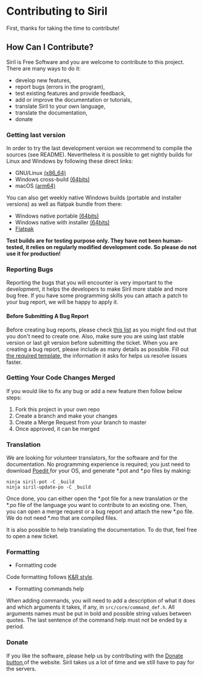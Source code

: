 # Contributing to Siril

First, thanks for taking the time to contribute!

## How Can I Contribute?

Siril is Free Software and you are welcome to contribute to this project. There are many ways to do it:

 * develop new features,
 * report bugs (errors in the program),
 * test existing features and provide feedback,
 * add or improve the documentation or tutorials,
 * translate Siril to your own language,
 * translate the documentation,
 * donate

### Getting last version

In order to try the last development version we recommend to compile the sources (see README). Nevertheless it is possible to get nightly builds for Linux and Windows by following these direct links:

 * GNU/Linux [(x86_64)](https://gitlab.com/free-astro/siril/-/jobs/artifacts/master/download?job=appimage-nightly)
 * Windows cross-build [(64bits)](https://gitlab.com/free-astro/siril/-/jobs/artifacts/master/download?job=win64-nightly)
 * macOS [(arm64)](https://gitlab.com/free-astro/siril/-/jobs/artifacts/master/download?job=siril-macos:%20[macosarm])


You can also get weekly native Windows builds (portable and installer versions) as well as flatpak bundle from there:
 * Windows native portable [(64bits)](https://gitlab.com/free-astro/siril/-/jobs/artifacts/master/download?job=win64-native-nightly)
 * Windows native with installer [(64bits)](https://gitlab.com/free-astro/siril/-/jobs/artifacts/master/download?job=win64-native-installer)
 * [Flatpak](https://gitlab.com/free-astro/siril/-/jobs/artifacts/master/download?job=flatpak-nightly)
 
 **Test builds are for testing purpose only. They have not been human-tested, it relies on regularly modified development code. So please do not use it for production!**
 
### Reporting Bugs

Reporting the bugs that you will encounter is very important to the development, it helps the developers to make Siril more stable and more bug free. If you have some programming skills you can attach a patch to your bug report, we will be happy to apply it.

#### Before Submitting A Bug Report

Before creating bug reports, please check [this list](https://gitlab.com/free-astro/siril/issues) as you might find out that you don't need to create one. Also, make sure you are using last stable version or last git version before submitting the ticket. 
When you are creating a bug report, please include as many details as possible. Fill out [the required template](https://gitlab.com/free-astro/siril/blob/master/.gitlab/issue_templates/bug.md), the information it asks for helps us resolve issues faster.

### Getting Your Code Changes Merged

If you would like to fix any bug or add a new feature then follow below steps:
1. Fork this project in your own repo
2. Create a branch and make your changes
3. Create a Merge Request from your branch to master
4. Once approved, it can be merged

### Translation

We are looking for volunteer translators, for the software and for the documentation. No programming experience is required; you just need to download [ Poedit ](https://poedit.net/) for your OS, and generate *.pot and *.po files by making:

    ninja siril-pot -C _build
    ninja siril-update-po -C _build
    
Once done, you can either open the *.pot file for a new translation or the *.po file of the language you want to contribute to an existing one. Then, you can open a merge request or a bug report and attach the new *.po file. We do not need *.mo that are compiled files.

It is also possible to help translating the documentation. To do that, feel free to open a new ticket.

### Formatting

* Formatting code

Code formatting follows [K&R style](https://en.wikipedia.org/wiki/Indentation_style#K&R_style).

* Formatting commands help

When adding commands, you will need to add a description of what it does and which arguments it takes, if any, in `src/core/command_def.h`. All arguments names must be put in bold and possible string values between quotes. The last sentence of the command help must not be ended by a period.

### Donate

If you like the software, please help us by contributing with the [ Donate button ](https://www.siril.org/#support-us) of the website. Siril takes us a lot of time and we still have to pay for the servers. 

